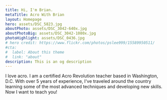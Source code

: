 ```yaml
---
title: Hi, I'm Brian.
metaTitle: Acro With Brian
layout: Homepage
hero: assets/DSC_5823.jpg
aboutPhoto: assets/DSC_3042-640x.jpg
aboutPhotoBig: assets/DSC_3042-1080x.jpg
photoHighlight: assets/DSC_0436.jpg
# hero credit: https://www.flickr.com/photos/pslee999/15589950511/
#cta:
#  label: About this theme
#  link: "about"
description: This is an og description
---
```


I love acro. I am a certified Acro Revolution teacher based in Washington, D.C. With over 5 years of experience, I've traveled around the country learning some of the most advanced techniques and developing new skills. Now I want to teach you!
